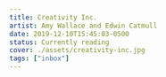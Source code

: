 ```yaml
---
title: Creativity Inc.
artist: Amy Wallace and Edwin Catmull
date: 2019-12-10T15:45:03-0500
status: Currently reading
cover: ./assets/creativity-inc.jpg
tags: ["inbox"]
---
```

